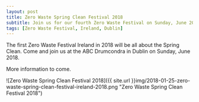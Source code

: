 ```yaml
---
layout: post
title: Zero Waste Spring Clean Festival 2018
subtitle: Join us for our fourth Zero Waste Festival on Sunday, June 2018
tags: [Zero Waste Festival, Ireland, Dublin]
---
```


The first Zero Waste Festival Ireland in 2018 will be all about the Spring Clean. Come and join us at the ABC Drumcondra in Dublin on Sunday, June 2018.

More information to come.

![Zero Waste Spring Clean Festival 2018]({{ site.url }}img/2018-01-25-zero-waste-spring-clean-festival-ireland-2018.png "Zero Waste Spring Clean Festival 2018")



